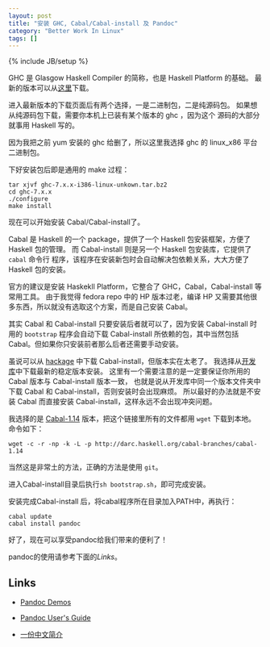 ```yaml
---
layout: post
title: "安装 GHC, Cabal/Cabal-install 及 Pandoc"
category: "Better Work In Linux"
tags: []
---
```

{% include JB/setup %}

GHC 是 Glasgow Haskell Compiler 的简称，也是 Haskell Platform 的基础。
最新的版本可以从[这里][ghc]下载。

   [ghc]:http://www.haskell.org/ghc/

进入最新版本的下载页面后有两个选择，一是二进制包，二是纯源码包。
如果想从纯源码包下载，需要你本机上已装有某个版本的 ghc ，因为这个
源码的大部分就事用 Haskell 写的。

因为我把之前 yum 安装的 ghc 给删了，所以这里我选择 ghc 的 linux\_x86 
平台二进制包。

下好安装包后即是通用的 make 过程：

    tar xjvf ghc-7.x.x-i386-linux-unkown.tar.bz2
    cd ghc-7.x.x
    ./configure
    make install

现在可以开始安装 Cabal/Cabal-install了。

Cabal 是 Haskell 的一个 package，提供了一个 Haskell 包安装框架，方便了 Haskell
包的管理。
而 Cabal-install 则是另一个 Haskell 包安装库，它提供了 `cabal` 命令行
程序，该程序在安装新包时会自动解决包依赖关系，大大方便了 Haskell 包的安装。

官方的建议是安装 Haskekll Platform，它整合了 GHC，Cabal，Cabal-install
等常用工具。
由于我觉得 fedora repo 中的 HP 版本过老，编译 HP
又需要其他很多东西，所以就没有选取这个方案，而是自己安装 Cabal。

其实 Cabal 和 Cabal-install 只要安装后者就可以了，因为安装 Cabal-install
时用的 `bootstrap` 程序会自动下载 Cabal-install 所依赖的包，其中当然包括
Cabal。但如果你只安装前者那么后者还需要手动安装。

虽说可以从 [hackage][hackage] 中下载 Cabal-install，但版本实在太老了。
我选择从[开发库][cabal]中下载最新的稳定版本安装。
这里有一个需要注意的是一定要保证你所用的 Cabal 版本与 Cabal-install 版本一致，
也就是说从开发库中同一个版本文件夹中下载 Cabal 和
Cabal-install，否则安装时会出现麻烦。
所以最好的办法就是不安装 Cabal 而直接安装
Cabal-install，这样永远不会出现冲突问题。

   [hackage]:http://hackage.haskell.org/package/cabal-install
   [cabal]:http://darcs.haskell.org/cabal-branches/
   
我选择的是
[Cabal-1.14](http://darcs.haskell.org/cabal-branches/cabal-1.14/)
版本，把这个链接里所有的文件都用 `wget` 下载到本地。命令如下：

    wget -c -r -np -k -L -p http://darc.haskell.org/cabal-branches/cabal-1.14

当然这是非常土的方法，正确的方法是使用 `git`。

进入Cabal-install目录后执行`sh bootstrap.sh`，即可完成安装。

安装完成Cabal-install 后，将cabal程序所在目录加入PATH中，再执行：

    cabal update
    cabal install pandoc

好了，现在可以享受pandoc给我们带来的便利了！

pandoc的使用请参考下面的*Links*。

## Links

* [Pandoc Demos](http://johnmacfarlane.net/pandoc/demos.html)

* [Pandoc User's Guide](http://johnmacfarlane.net/pandoc/README.html)

* [一份中文简介](http://chen.yanping.me/cn/blog/2012/03/13/pandoc/)

